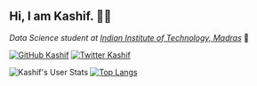 <h2>Hi, I am Kashif. 👋🏻</h2>
<p><em>Data Science student at <a href="https://www.iitm.ac.in">Indian Institute of Technology, Madras</a></em> 🧪</p>

[![GitHub Kashif](https://img.shields.io/github/followers/kashifulhaque?label=follow&style=social)](https://github.com/kashifulhaque)
[![Twitter Kashif](https://img.shields.io/twitter/follow/notifkash?label=Follow)](https://twitter.com/notifkash)

![Kashif's User Stats](https://github-readme-stats.vercel.app/api?username=kashifulhaque&show_icons=true&title_color=fff&icon_color=79ff97&text_color=9f9f9f&bg_color=151515)
[![Top Langs](https://github-readme-stats.vercel.app/api/top-langs/?username=kashifulhaque)](https://github.com/anuraghazra/github-readme-stats)
